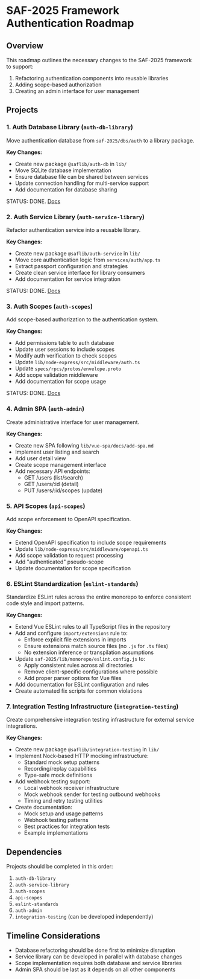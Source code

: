 # SAF-2025 Framework Authentication Roadmap

## Overview

This roadmap outlines the necessary changes to the SAF-2025 framework to support:

1. Refactoring authentication components into reusable libraries
2. Adding scope-based authorization
3. Creating an admin interface for user management

## Projects

### 1. Auth Database Library (`auth-db-library`)

Move authentication database from `saf-2025/dbs/auth` to a library package.

**Key Changes:**

- Create new package `@saflib/auth-db` in `lib/`
- Move SQLite database implementation
- Ensure database file can be shared between services
- Update connection handling for multi-service support
- Add documentation for database sharing

STATUS: DONE. [Docs](../2025-03-26-auth-db-refactor/)

### 2. Auth Service Library (`auth-service-library`)

Refactor authentication service into a reusable library.

**Key Changes:**

- Create new package `@saflib/auth-service` in `lib/`
- Move core authentication logic from `services/auth/app.ts`
- Extract passport configuration and strategies
- Create clean service interface for library consumers
- Add documentation for service integration

STATUS: DONE. [Docs](../2025-03-27-auth-service-library/)

### 3. Auth Scopes (`auth-scopes`)

Add scope-based authorization to the authentication system.

**Key Changes:**

- Add permissions table to auth database
- Update user sessions to include scopes
- Modify auth verification to check scopes
- Update `lib/node-express/src/middleware/auth.ts`
- Update `specs/rpcs/protos/envelope.proto`
- Add scope validation middleware
- Add documentation for scope usage

STATUS: DONE. [Docs](../2025-03-28-auth-scopes/)

### 4. Admin SPA (`auth-admin`)

Create administrative interface for user management.

**Key Changes:**

- Create new SPA following `lib/vue-spa/docs/add-spa.md`
- Implement user listing and search
- Add user detail view
- Create scope management interface
- Add necessary API endpoints:
  - GET /users (list/search)
  - GET /users/:id (detail)
  - PUT /users/:id/scopes (update)

### 5. API Scopes (`api-scopes`)

Add scope enforcement to OpenAPI specification.

**Key Changes:**

- Extend OpenAPI specification to include scope requirements
- Update `lib/node-express/src/middleware/openapi.ts`
- Add scope validation to request processing
- Add "authenticated" pseudo-scope
- Update documentation for scope specification

### 6. ESLint Standardization (`eslint-standards`)

Standardize ESLint rules across the entire monorepo to enforce consistent code style and import patterns.

**Key Changes:**

- Extend Vue ESLint rules to all TypeScript files in the repository
- Add and configure `import/extensions` rule to:
  - Enforce explicit file extensions in imports
  - Ensure extensions match source files (no `.js` for `.ts` files)
  - No extension inference or transpilation assumptions
- Update `saf-2025/lib/monorepo/eslint.config.js` to:
  - Apply consistent rules across all directories
  - Remove client-specific configurations where possible
  - Add proper parser options for Vue files
- Add documentation for ESLint configuration and rules
- Create automated fix scripts for common violations

### 7. Integration Testing Infrastructure (`integration-testing`)

Create comprehensive integration testing infrastructure for external service integrations.

**Key Changes:**

- Create new package `@saflib/integration-testing` in `lib/`
- Implement Nock-based HTTP mocking infrastructure:
  - Standard mock setup patterns
  - Recording/replay capabilities
  - Type-safe mock definitions
- Add webhook testing support:
  - Local webhook receiver infrastructure
  - Mock webhook sender for testing outbound webhooks
  - Timing and retry testing utilities
- Create documentation:
  - Mock setup and usage patterns
  - Webhook testing patterns
  - Best practices for integration tests
  - Example implementations

## Dependencies

Projects should be completed in this order:

1. `auth-db-library`
2. `auth-service-library`
3. `auth-scopes`
4. `api-scopes`
5. `eslint-standards`
6. `auth-admin`
7. `integration-testing` (can be developed independently)

## Timeline Considerations

- Database refactoring should be done first to minimize disruption
- Service library can be developed in parallel with database changes
- Scope implementation requires both database and service libraries
- Admin SPA should be last as it depends on all other components
